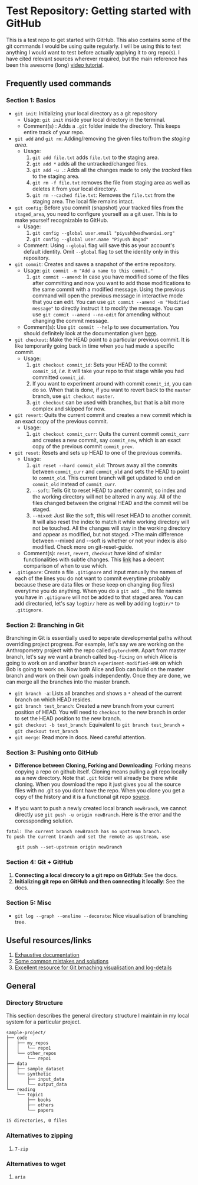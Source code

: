 # Test Repository: Getting started with GitHub

This is a test repo to get started with GitHub. This also contains some of the git commands I would be using quite regularly.
I will be using this to test anything I would want to test before actually applying it to org repo(s). I have cited relevant sources wherever required, but the main reference has been this awesome (long) [video tutorial][3].

## Frequently used commands

### Section 1: Basics

* `git init`: Initializing your local directory as a git repository 
	* Usage: `git init` inside your local directory in the terminal.
	* Comment(s) : Adds a `.git` folder inside the directory. This keeps entire track of your repo.
* `git add` and `git rm`: Adding/removing the given files to/from the _staging area_. 
	* Usage: 
		1. `git add file.txt` adds `file.txt` to the staging area.
		2. `git add *` adds all the untracked/changed files.
		3. `git add -u .`: Adds all the changes made to only the _tracked_ files to the staging area.
		4. `git rm -f file.txt` removes the file from staging area as well as deletes it from your local directory.
		5. `git rm --cached file.txt`: Removes the `file.txt` from the staging area. The local file remains intact.
* `git config`: Before you commit (snapshot) your tracked files from the `staged_area`, you need to configure yourself as a git user.
				This is to make yourself recognizable to GitHub. 
	* Usage:
		1. `git config --global user.email "piyush@wadhwaniai.org"`
		2. `git config --global user.name "Piyush Bagad"`
	* Comment: Using `--global` flag will save this as your account's default identity. Omit `--global` flag to set the identity only in this repository.
* `git commit`: Creates and saves a snapshot of the entire repository.
	* Usage: `git commit -m "Add a name to this commit."`
		1. `git commit --amend`: In case you have modified some of the files after committing and now you want to add those modifications to the same commit with a modified message. Using the previous command will open the previous message in interactive mode that you can edit. You can use `git commit --amend -m "Modified message"` to directly instruct it to modify the message. You can use `git commit --amend --no-edit` for amending without changing the commit message.
	* Comment(s): Use `git commit --help` to see documentation. You should definitely look at the documentation given [here][1].
* `git checkout`: Make the HEAD point to a particular previous commit. It is like temporarily going back in time when you had made a specific commit.
	* Usage:
		1. `git checkout commit_id`: Sets your HEAD to the commit `commit_id`, _i.e._ it will take your repo to that stage while you had committed `commit_id`.
		2. If you want to experiment around with commit `commit_id`, you can do so. When that is done, if you want to revert back to the `master` branch, use `git checkout master`.
		3. `git checkout` can be used with branches, but that is a bit more complex and skipped for now.
* `git revert`: Quits the current commit and creates a new commit which is an exact copy of the previous commit.
	* Usage:
		1. `git checkout commit_curr`: Quits the current commit `commit_curr` and creates a new commit, say `commit_new`, which is an exact copy of the previous commit `commit_prev`.
* `git reset`: Resets and sets up HEAD to one of the previous commits.
	* Usage:
		1. `git reset --hard commit_old`: Throws away all the commits between `commit_curr` and `commit_old` and sets the HEAD to point to `commit_old`. This current branch will get updated to end on `commit_old` instead of `commit_curr`.
		2. `--soft`: Tells Git to reset HEAD to another commit, so index and the working directory will not be altered in any way. All of the files changed between the original HEAD and the commit will be staged.
		3. `--mixed`: Just like the soft, this will reset HEAD to another commit. It will also reset the index to match it while working directory will not be touched. All the changes will stay in the working directory and appear as modified, but not staged. >The main difference between --mixed and --soft is whether or not your index is also modified. Check more on git-reset-guide.
	* Comment(s): `reset`, `revert`, `checkout` have kind of similar functionalities with subtle changes. This [link][4] has a decent comparison of when to use which. 
* `.gitignore`: Create a file `.gitignore` and input manually the names of each of the lines you do not want to commit everytime probably because these are data files or these keep on changing (log files) everytime you do anything. When you do a `git add .`, the file names you have in `.gitignore` will not be added to that staged area. You can add directoried, let's say `logDir/` here as well  by adding `logDir/*` to `.gitignore`.


### Section 2: Branching in Git

Branching in Git is essentially used to seperate developmental paths without overriding project progress. For example, let's say we are working on the Anthropometry project with the repo called `pytorchHMR`. Apart from master branch, let's say we want a branch called `bug-fixing` on which Alice is going to work on and another branch `experiment-modified-HMR` on which Bob is going to work on. Now both Alice and Bob can build on the master branch and work on their own goals independently. Once they are done, we can merge all the branches into the master branch.

* `git branch -a`: Lists all branches and shows a `*` ahead of the current branch on which HEAD resides.
* `git branch test_branch`: Created a new branch from your current position of HEAD. You will need to `checkout` to the new branch in order to set the HEAD position to the new branch.
* `git checkout -b test_branch`: Equivalent to `git branch test_branch` + `git checkout test_branch`
* `git merge`: Read more in docs. Need careful attention.

### Section 3: Pushing onto GitHub

* **Difference between Cloning, Forking and Downloading**: Forking means copying a repo on github itself. Cloning means pulling a git repo locally as a new directory. Note that `.git` folder will already be there while cloning. When you download the repo it just gives you all the source files with no .git so you dont have the repo. When you clone you get a copy of the history and it is a functional git repo [source][6].

* If you want to push a newly created local branch `newBranch`, we cannot directly use `git push -u origin newBranch`. Here is the error and the coressponding solution.
```
fatal: The current branch newBranch has no upstream branch.
To push the current branch and set the remote as upstream, use

    git push --set-upstream origin newBranch
```

### Section 4: Git + GitHub
1. **Connecting a local direcory to a git repo on GitHub**: See the docs.
2. **Initializing git repo on GitHub and then connecting it locally**: See the docs.


### Section 5: Misc

* `git log --graph --oneline --decorate`: Nice visualisation of branching tree.

## Useful resources/links
1. [Exhaustive documentation][1]
2. [Some common mistakes and solutions][2]
3. [Excellent resource for Git brnaching visualisation and log-details][5]

## General

### Directory Structure
This section describes the general directory structure I maintain in my local system for a particular project.
```
sample-project/
├── code
│   ├── my_repos
│   │   └── repo1
│   └── other_repos
│       └── repo1
├── data
│   ├── sample_dataset
│   └── synthetic
│       ├── input_data
│       └── output_data
└── reading
    └── topic1
        ├── books
        ├── others
        └── papers

15 directories, 0 files
```
### Alternatives to zipping

1. `7-zip`

### Alternatives to wget

1. `aria`

[1]: https://devdocs.io/git/
[2]: https://about.gitlab.com/2018/08/08/git-happens/
[3]: https://www.youtube.com/watch?v=o1nHIbRLMHQ
[4]: https://dev.to/neshaz/when-to-use-git-reset-git-revert--git-checkout-18je
[5]: https://www.atlassian.com/git/tutorials/git-log
[6]: https://stackoverflow.com/questions/31977306/difference-between-cloning-and-downloading

